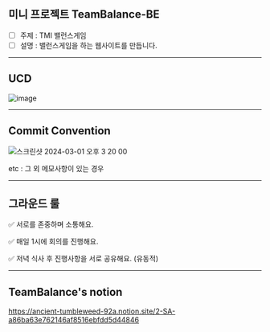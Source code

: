 미니 프로젝트 TeamBalance-BE
-----
- [ ]  주제 : TMI 밸런스게임 
- [ ]  설명 : 밸런스게임을 하는 웹사이트를 만듭니다.

-----
 UCD
-----

![image](https://github.com/yuha00e/TeamBalance-BE/assets/157124813/6d5da9f1-5d92-4f0e-86c5-b18344f76afd)

-----
Commit Convention
-----
 
![스크린샷 2024-03-01 오후 3 20 00](https://github.com/yuha00e/spring-lv3/assets/157681548/1fecc129-c6c1-4611-8630-6443d1ff7caa)
 
etc : 그 외 메모사항이 있는 경우

 -----
그라운드 룰
 -----

✅ 서로를 존중하며 소통해요.

✅ 매일 1시에 회의를 진행해요.

✅ 저녁 식사 후 진행사항을 서로 공유해요. (유동적)

 -----
TeamBalance's notion
 -----

https://ancient-tumbleweed-92a.notion.site/2-SA-a86ba63e762146af8516ebfdd5d44846
